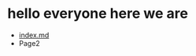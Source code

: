 <h1> hello everyone here we are </h1>

<ul class="breadcrumb">
  <li><a href="#">index.md</a></li>
  <li>Page2</li>
</ul>
